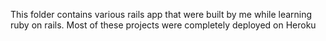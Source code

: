 This folder contains various rails app that were built by me while learning ruby on rails. Most of these projects were completely deployed on Heroku
